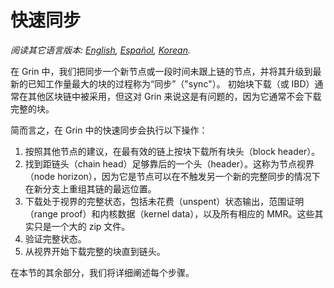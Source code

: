# 快速同步

*阅读其它语言版本: [English](fast-sync.md), [Español](fast-sync_ES.md), [Korean](fast-sync_KR.md).*

在 Grin 中，我们把同步一个新节点或一段时间未跟上链的节点，并将其升级到最新的已知工作量最大的块的过程称为“同步”（"sync"）。 初始块下载（或 IBD）通常在其他区块链中被采用，但这对 Grin 来说这是有问题的，因为它通常不会下载完整的块。

简而言之，在 Grin 中的快速同步会执行以下操作：

1. 按照其他节点的建议，在最有效的链上按块下载所有块头（block header）。
1. 找到距链头（chain head）足够靠后的一个头（header）。这称为节点视界（node horizon），因为它是节点可以在不触发另一个新的完整同步的情况下在新分支上重组其链的最远位置。
1. 下载处于视界的完整状态，包括未花费（unspent）状态输出，范围证明（range proof）和内核数据（kernel data），以及所有相应的 MMR。这些其实只是一个大的 zip 文件。
1. 验证完整状态。
1. 从视界开始下载完整的块直到链头。

在本节的其余部分，我们将详细阐述每个步骤。
